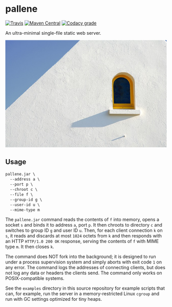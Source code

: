 pallene
=====

[![Travis](https://img.shields.io/travis/io7m/pallene.svg?style=flat-square)](https://travis-ci.org/io7m/pallene)
[![Maven Central](https://img.shields.io/maven-central/v/com.io7m.pallene/com.io7m.pallene.svg?style=flat-square)](http://search.maven.org/#search%7Cga%7C1%7Cg%3A%22com.io7m.pallene%22)
[![Codacy grade](https://img.shields.io/codacy/grade/f638fbf97971498f9dd2b5d6e9a5f586.svg?style=flat-square)](https://www.codacy.com/app/github_79/pallene)

An ultra-minimal single-file static web server.

![pallene](./src/site/resources/pallene.jpg?raw=true)

## Usage

```
pallene.jar \
  --address a \
  --port p \
  --chroot c \
  --file f \
  --group-id g \
  --user-id u \
  --mime-type m
```

The `pallene.jar` command reads the contents of `f` into memory, opens
a socket `s` and binds it to address `a`, port `p`. It then chroots
to directory `c` and switches to group ID `g` and user ID `u`. Then,
for each client connection `k` on `s`, it reads and discards at most
`1024` octets from `k` and then responds with an HTTP `HTTP/1.0 200
OK` response, serving the contents of `f` with MIME type `m`. It then
closes `k`.

The command does NOT fork into the background; it is designed to run
under a process supervision system and simply aborts with exit code
`1` on any error. The command logs the addresses of connecting clients,
but does not log any data or headers the clients send. The command only
works on POSIX-compatible systems.

See the `examples` directory in this source repository for example
scripts that can, for example, run the server in a memory-restricted
Linux `cgroup` and run with GC settings optimized for tiny heaps.

